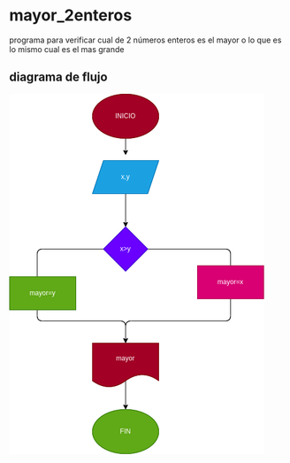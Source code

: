 # mayor_2enteros
programa para verificar cual de 2 números enteros es el mayor o lo que es lo mismo cual es el mas grande

## diagrama de flujo
![diagrama de flujo](diagrama.png "diagrama de flujo")